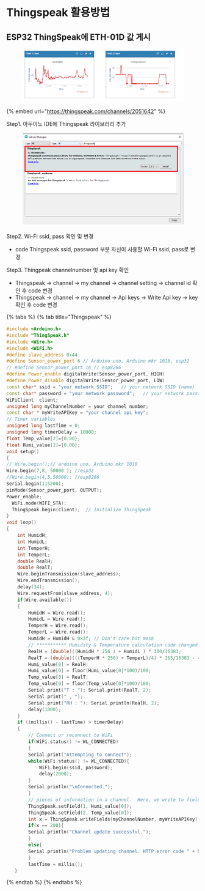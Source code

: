 # Thingspeak 활용방법

## ESP32 ThingSpeak에 ETH-01D 값 게시

<figure><img src="../../../.gitbook/assets/thingspeak.png" alt=""><figcaption></figcaption></figure>

{% embed url="https://thingspeak.com/channels/2051642" %}



Step1. 아두이노 IDE에 Thingspeak 라이브러리 추가

<figure><img src="../../../.gitbook/assets/thingspeak_ide_library.png" alt=""><figcaption></figcaption></figure>

Step2. Wi-Fi ssid, pass 확인 및 변경

* code Thingspeak ssid, password 부분 자신이 사용할 Wi-Fi ssid, pass로 변경

Step3. Thingpeak channelnumber 및 api key 확인

* Thingspeak -> channel -> my channel -> channel setting -> channel id 확인 후 code 변경
* Thingspeak -> channel -> my channel -> Api keys -> Write Api key -> key 확인 후 code 변경

{% tabs %}
{% tab title="Thingspeak" %}
```cpp
#include <Arduino.h>
#include "ThingSpeak.h"
#include <Wire.h>
#include <WiFi.h>
#define slave_address 0x44
#define Sensor_power_port 6 // Arduino uno, Arduino mkr 1010, esp32
// #define Sensor_power_port 16 // esp8266
#define Power_enable digitalWrite(Sensor_power_port, HIGH)
#define Power_disable digitalWrite(Sensor_power_port, LOW)
const char* ssid = "your network SSID";   // your network SSID (name) 
const char* password = "your network password";   // your network password
WiFiClient  client;
unsigned long myChannelNumber = your channel number;
const char * myWriteAPIKey = "your channel api key";
// Timer variables
unsigned long lastTime = 0;
unsigned long timerDelay = 10000;
float Temp_value[2]={0.00};
float Humi_value[2]={0.00};
void setup()
{
// Wire.begin();// arduino uno, Arduino mkr 1010
Wire.begin(7,8, 50000 ); //esp32
//Wire.begin(4,5,50000); //esp8266
Serial.begin(115200);
pinMode(Sensor_power_port, OUTPUT);
Power_enable;
  WiFi.mode(WIFI_STA);   
  ThingSpeak.begin(client);  // Initialize ThingSpeak
}
void loop()
{
    int HumidH;
    int HumidL;
    int TemperH;
    int TemperL;
    double RealH;
    double RealT;
    Wire.beginTransmission(slave_address);
    Wire.endTransmission();
    delay(34);
    Wire.requestFrom(slave_address, 4);
    if(Wire.available())
    {
        HumidH = Wire.read();
        HumidL = Wire.read();
        TemperH = Wire.read();
        TemperL = Wire.read();
        HumidH = HumidH & 0x3f; // Don't care bit mask
        // *********** Humidity & Temperature calculation code changed ***************************
        RealH = (double)((HumidH * 256 ) + HumidL ) * 100/16383;
        RealT = (double)(((TemperH * 256) + TemperL)/4) * 165/16383 - 40;
        Humi_value[0] = RealH;
        Humi_value[0] = floor(Humi_value[0]*100)/100;
        Temp_value[0] = RealT;
        Temp_value[0] = floor(Temp_value[0]*100)/100;
        Serial.print("T : "); Serial.print(RealT, 2);
        Serial.print(" , ");
        Serial.print("RH : "); Serial.println(RealH, 2);
        delay(1000);
    }
    if ((millis() - lastTime) > timerDelay) 
    {
        // Connect or reconnect to WiFi
        if(WiFi.status() != WL_CONNECTED)
        {
        Serial.print("Attempting to connect");
        while(WiFi.status() != WL_CONNECTED){
            WiFi.begin(ssid, password); 
            delay(2000);     
        } 
        Serial.println("\nConnected.");
        }
        // pieces of information in a channel.  Here, we write to field 1.
        ThingSpeak.setField(1, Humi_value[0]);
        ThingSpeak.setField(2, Temp_value[0]);
        int x = ThingSpeak.writeFields(myChannelNumber, myWriteAPIKey);
        if(x == 200){
        Serial.println("Channel update successful.");
        }
        else{
        Serial.println("Problem updating channel. HTTP error code " + String(x));
        }
        lastTime = millis();
   }
```
{% endtab %}
{% endtabs %}
